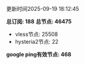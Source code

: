 更新时间2025-09-19 18:12:45

**总订阅: 188**
**总节点: 46475**
- vless节点: 25508
- hysteria2节点: 22

**google ping有效节点: 468**
